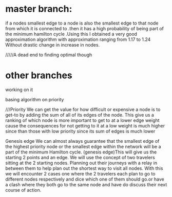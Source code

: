# master branch:

if a nodes smallest edge to a node is also the smallest edge to that node from which it is connected to .then it has a high probability of being part of the minimum hamilton cycle .Using this I obtained a very good approximation algorithm with approximation ranging from 1.17 to 1.24
Without drastic change in increase in nodes.

/////A dead end to finding optimal though


# other branches

working on it

basing algorithm on priority

///Priority
We can get the value for how difficult or expensive a node is to get-to by adding the sum of all of its edges of the node.
This give us a ranking of which node is more important to get to at a lower edge weight cause the consequences for not getting to it at a low weight is much higher since than those with low priority since its sum of edges is much lower	



Genesis edge
We can almost always guarantee that the smallest edge of the highest priority node  or the smallest edge within the network will be a part of the minimum Hamilton cycle. (genesis edge)This will give us the starting 2 points and an edge. We will use the concept 
of two travelers sitting at the 2 starting nodes. Planning out their journeys with a relay in between them to help plan out the shortest way to visit all nodes.
With this we will encounter 2 cases one where the 2 travelers each plan to go to different nodes respectively and dice which one of  them should go.or have a clash where they both go to the same node and have do discuss their next course of action.




